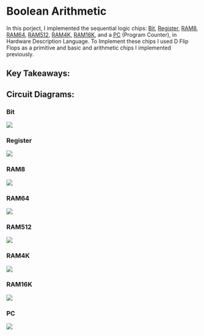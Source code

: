 # Boolean Arithmetic
In this porject, I implemented the sequential logic chips: [Bit](https://github.com/jordanvieler/The_Elements_of_Computing_Systems/blob/main/Sequential_Logic/Bit.hdl), [Register](https://github.com/jordanvieler/The_Elements_of_Computing_Systems/blob/main/Sequential_Logic/Register.hdl), [RAM8](https://github.com/jordanvieler/The_Elements_of_Computing_Systems/blob/main/Sequential_Logic/RAM8.hdl), [RAM64](https://github.com/jordanvieler/The_Elements_of_Computing_Systems/blob/main/Sequential_Logic/RAM64.hdl), [RAM512](https://github.com/jordanvieler/The_Elements_of_Computing_Systems/blob/main/Sequential_Logic/RAM512.hdl), [RAM4K](https://github.com/jordanvieler/The_Elements_of_Computing_Systems/blob/main/Sequential_Logic/RAM4K.hdl), [RAM16K](https://github.com/jordanvieler/The_Elements_of_Computing_Systems/blob/main/Sequential_Logic/RAM16K.hdl), and a [PC](https://github.com/jordanvieler/The_Elements_of_Computing_Systems/blob/main/Sequential_Logic/PC.hdl) (Program Counter), in 
Hardware Description Language. To Implement these chips I used D Flip Flops as a primitive and basic and arithmetic chips I implemented previously.

## Key Takeaways:


## Circuit Diagrams:

### Bit
![](https://github.com/jordanvieler/The_Elements_of_Computing_Systems/blob/main/Sequential_Logic/Images/Bit.png)
### Register
![](https://github.com/jordanvieler/The_Elements_of_Computing_Systems/blob/main/Sequential_Logic/Images/Register.png)
### RAM8
![](https://github.com/jordanvieler/The_Elements_of_Computing_Systems/blob/main/Sequential_Logic/Images/RAM8.png)
### RAM64
![](https://github.com/jordanvieler/The_Elements_of_Computing_Systems/blob/main/Sequential_Logic/Images/RAM64.png)
### RAM512
![](https://github.com/jordanvieler/The_Elements_of_Computing_Systems/blob/main/Sequential_Logic/Images/RAM512.png)
### RAM4K
![](https://github.com/jordanvieler/The_Elements_of_Computing_Systems/blob/main/Sequential_Logic/Images/RAN4K.png)
### RAM16K
![](https://github.com/jordanvieler/The_Elements_of_Computing_Systems/blob/main/Sequential_Logic/Images/RAM16K.png)
### PC
![](https://github.com/jordanvieler/The_Elements_of_Computing_Systems/blob/main/Sequential_Logic/Images/PC.png)

